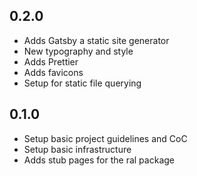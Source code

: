 ## 0.2.0

- Adds Gatsby a static site generator
- New typography and style
- Adds Prettier
- Adds favicons
- Setup for static file querying

## 0.1.0

- Setup basic project guidelines and CoC
- Setup basic infrastructure
- Adds stub pages for the ral package
